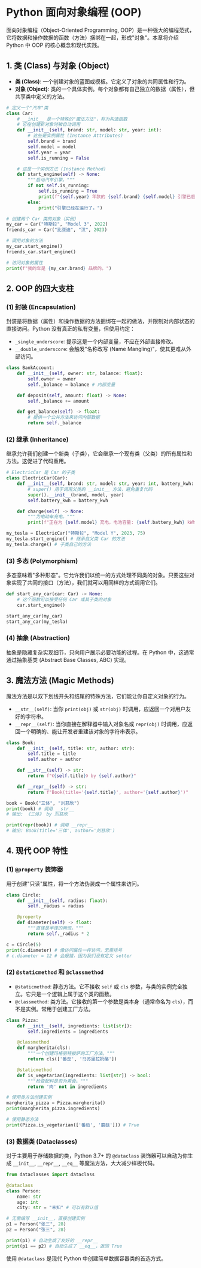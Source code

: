 # Python 面向对象编程 (OOP)

面向对象编程（Object-Oriented Programming, OOP）是一种强大的编程范式，它将数据和操作数据的函数（方法）捆绑在一起，形成"对象"。本章将介绍 Python 中 OOP 的核心概念和现代实践。

## 1. 类 (Class) 与对象 (Object)

-   **类 (Class)**: 一个创建对象的蓝图或模板。它定义了对象的共同属性和行为。
-   **对象 (Object)**: 类的一个具体实例。每个对象都有自己独立的数据（属性），但共享类中定义的方法。

```python
# 定义一个"汽车"类
class Car:
    # __init__ 是一个特殊的"魔法方法"，称为构造函数
    # 它在创建新对象时被自动调用
    def __init__(self, brand: str, model: str, year: int):
        # 这些是实例属性 (Instance Attributes)
        self.brand = brand
        self.model = model
        self.year = year
        self.is_running = False

    # 这是一个实例方法 (Instance Method)
    def start_engine(self) -> None:
        """启动汽车引擎。"""
        if not self.is_running:
            self.is_running = True
            print(f"{self.year} 年款的 {self.brand} {self.model} 引擎已启动。")
        else:
            print("引擎已经在运行了。")

# 创建两个 Car 类的对象（实例）
my_car = Car("特斯拉", "Model 3", 2022)
friends_car = Car("比亚迪", "汉", 2023)

# 调用对象的方法
my_car.start_engine()
friends_car.start_engine()

# 访问对象的属性
print(f"我的车是 {my_car.brand} 品牌的。")
```

## 2. OOP 的四大支柱

### (1) 封装 (Encapsulation)
封装是将数据（属性）和操作数据的方法捆绑在一起的做法，并限制对内部状态的直接访问。Python 没有真正的私有变量，但使用约定：
-   `_single_underscore`: 提示这是一个内部变量，不应在外部直接修改。
-   `__double_underscore`: 会触发"名称改写 (Name Mangling)"，使其更难从外部访问。

```python
class BankAccount:
    def __init__(self, owner: str, balance: float):
        self.owner = owner
        self._balance = balance # 内部变量

    def deposit(self, amount: float) -> None:
        self._balance += amount

    def get_balance(self) -> float:
        # 提供一个公共方法来访问内部数据
        return self._balance
```

### (2) 继承 (Inheritance)
继承允许我们创建一个新类（子类），它会继承一个现有类（父类）的所有属性和方法。这促进了代码重用。

```python
# ElectricCar 是 Car 的子类
class ElectricCar(Car):
    def __init__(self, brand: str, model: str, year: int, battery_kwh: int):
        # super() 用于调用父类的 __init__ 方法，避免重复代码
        super().__init__(brand, model, year)
        self.battery_kwh = battery_kwh

    def charge(self) -> None:
        """为电动车充电。"""
        print(f"正在为 {self.model} 充电，电池容量: {self.battery_kwh} kWh。")

my_tesla = ElectricCar("特斯拉", "Model Y", 2023, 75)
my_tesla.start_engine() # 继承自父类 Car 的方法
my_tesla.charge() # 子类自己的方法
```

### (3) 多态 (Polymorphism)
多态意味着"多种形态"。它允许我们以统一的方式处理不同类的对象。只要这些对象实现了共同的接口（方法），我们就可以用同样的方式调用它们。

```python
def start_any_car(car: Car) -> None:
    # 这个函数可以接受任何 Car 或其子类的对象
    car.start_engine()

start_any_car(my_car)
start_any_car(my_tesla)
```

### (4) 抽象 (Abstraction)
抽象是隐藏复杂实现细节，只向用户展示必要功能的过程。在 Python 中，这通常通过抽象基类 (Abstract Base Classes, ABC) 实现。

## 3. 魔法方法 (Magic Methods)
魔法方法是以双下划线开头和结尾的特殊方法，它们能让你自定义对象的行为。

-   `__str__(self)`: 当你 `print(obj)` 或 `str(obj)` 时调用，应返回一个对用户友好的字符串。
-   `__repr__(self)`: 当你直接在解释器中输入对象名或 `repr(obj)` 时调用，应返回一个明确的、能让开发者重建该对象的字符串表示。

```python
class Book:
    def __init__(self, title: str, author: str):
        self.title = title
        self.author = author

    def __str__(self) -> str:
        return f"《{self.title}》 by {self.author}"

    def __repr__(self) -> str:
        return f"Book(title='{self.title}', author='{self.author}')"

book = Book("三体", "刘慈欣")
print(book) # 调用 __str__
# 输出: 《三体》 by 刘慈欣

print(repr(book)) # 调用 __repr__
# 输出: Book(title='三体', author='刘慈欣')
```

## 4. 现代 OOP 特性

### (1) `@property` 装饰器
用于创建"只读"属性，将一个方法伪装成一个属性来访问。

```python
class Circle:
    def __init__(self, radius: float):
        self._radius = radius

    @property
    def diameter(self) -> float:
        """直径是半径的两倍。"""
        return self._radius * 2

c = Circle(5)
print(c.diameter) # 像访问属性一样访问，无需括号
# c.diameter = 12 # 会报错，因为我们没有定义 setter
```

### (2) `@staticmethod` 和 `@classmethod`

-   `@staticmethod`: 静态方法。它不接收 `self` 或 `cls` 参数，与类的实例完全独立。它只是一个逻辑上属于这个类的函数。
-   `@classmethod`: 类方法。它接收的第一个参数是类本身（通常命名为 `cls`），而不是实例。常用于创建工厂方法。

```python
class Pizza:
    def __init__(self, ingredients: list[str]):
        self.ingredients = ingredients

    @classmethod
    def margherita(cls):
        """一个创建玛格丽特披萨的工厂方法。"""
        return cls(['番茄', '马苏里拉奶酪'])

    @staticmethod
    def is_vegetarian(ingredients: list[str]) -> bool:
        """检查配料是否为素食。"""
        return '肉' not in ingredients

# 使用类方法创建实例
margherita_pizza = Pizza.margherita()
print(margherita_pizza.ingredients)

# 使用静态方法
print(Pizza.is_vegetarian(['番茄', '蘑菇'])) # True
```

### (3) 数据类 (Dataclasses)
对于主要用于存储数据的类，Python 3.7+ 的 `@dataclass` 装饰器可以自动为你生成 `__init__`, `__repr__`, `__eq__` 等魔法方法，大大减少样板代码。

```python
from dataclasses import dataclass

@dataclass
class Person:
    name: str
    age: int
    city: str = "未知" # 可以有默认值

# 无需编写 __init__，直接创建实例
p1 = Person("张三", 28)
p2 = Person("张三", 28)

print(p1) # 自动生成了友好的 __repr__
print(p1 == p2) # 自动生成了 __eq__，返回 True
```
使用 `@dataclass` 是现代 Python 中创建简单数据容器类的首选方式。 